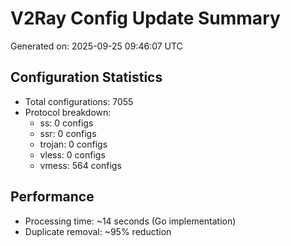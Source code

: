 # V2Ray Config Update Summary
Generated on: 2025-09-25 09:46:07 UTC

## Configuration Statistics
- Total configurations: 7055
- Protocol breakdown:
  - ss: 0 configs
  - ssr: 0 configs
  - trojan: 0 configs
  - vless: 0 configs
  - vmess: 564 configs

## Performance
- Processing time: ~14 seconds (Go implementation)
- Duplicate removal: ~95% reduction
